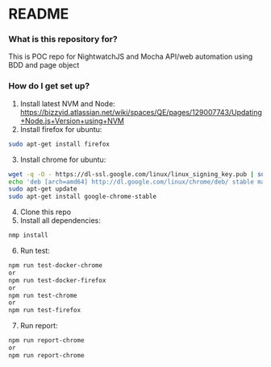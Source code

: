# README #

### What is this repository for? ###

This is POC repo for NightwatchJS and Mocha API/web automation using BDD and page object

### How do I get set up? ###

1. Install latest NVM and Node: https://bizzyid.atlassian.net/wiki/spaces/QE/pages/129007743/Updating+Node.js+Version+using+NVM
2. Install firefox for ubuntu:
```sh
sudo apt-get install firefox
```
3. Install chrome for ubuntu:
```sh
wget -q -O - https://dl-ssl.google.com/linux/linux_signing_key.pub | sudo apt-key add -
echo 'deb [arch=amd64] http://dl.google.com/linux/chrome/deb/ stable main' | sudo tee /etc/apt/sources.list.d/google-chrome.list
sudo apt-get update
sudo apt-get install google-chrome-stable
```
4. Clone this repo
5. Install all dependencies:
```sh
nmp install
```
6. Run test:
```sh
npm run test-docker-chrome
or
npm run test-docker-firefox
or
npm run test-chrome
or
npm run test-firefox
```
7. Run report:
```sh
npm run report-chrome
or
npm run report-chrome
```
